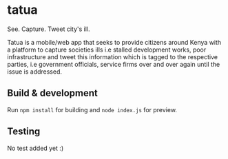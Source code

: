 # tatua

See. Capture. Tweet city's ill.

Tatua is a mobile/web app that seeks to provide citizens around Kenya with a platform to capture societies ills i.e stalled development works, poor infrastructure and tweet this information which is tagged to the respective parties, i.e government officials, service firms over and over again until the issue is addressed.

## Build & development

Run `npm install` for building and `node index.js` for preview.

## Testing

No test added yet :)
